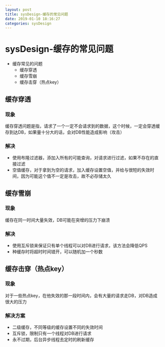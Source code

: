 ```yaml
--- 
layout: post 
title: sysDesign-缓存的常见问题 
date: 2019-01-10 18:16:27 
categories: sysDesign 
---
```

# sysDesign-缓存的常见问题
* 缓存常见的问题  
    * 缓存穿透  
    * 缓存雪崩  
    * 缓存击穿（热点key）  

## 缓存穿透

### 现象
缓存穿透问题是指，请求了一个一定不会请求到的数据，这个时候，一定会穿透缓存到达DB，如果量十分大的话，会对DB性能造成影响（攻击）

### 解决
* 使用布隆过滤器，添加入所有的可能查询，对请求进行过滤，如果不存在的直接过滤
* 空值缓存，对于拿到为空的请求，加入缓存设置空值，并给与很短的失效时间，因为可能这个值不一定是攻击，故不必存储太久

## 缓存雪崩

### 现象
缓存在同一时间大量失效，DB可能在突增的压力下崩溃

### 解决
* 使用互斥锁来保证只有单个线程可以对DB进行请求，该方法会降低QPS
* 种缓存时将超时时间错开，可以随机加一个秒数

## 缓存击穿（热点key）

### 现象
对于一些热点key，在他失效的那一段时间内，会有大量的请求走DB，对DB造成很大的压力

### 解决方案
* 二级缓存，不同等级的缓存设置不同的失效时间
* 互斥锁，限制只有一个线程对DB进行请求
* 永不过期，后台异步线程去定时的刷新缓存
